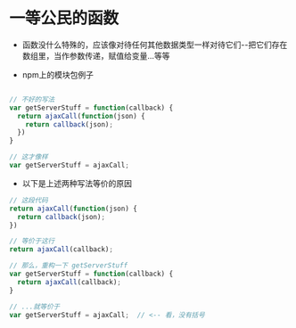 一等公民的函数
===

- 函数没什么特殊的，应该像对待任何其他数据类型一样对待它们--把它们存在数组里，当作参数传递，赋值给变量...等等

- npm上的模块包例子

```javascript

// 不好的写法
var getServerStuff = function(callback) {
  return ajaxCall(function(json) {
    return callback(json);
  })
} 

// 这才像样
var getServerStuff = ajaxCall;
```

- 以下是上述两种写法等价的原因

```javascript
// 这段代码
return ajaxCall(function(json) {
  return callback(json);
})

// 等价于这行
return ajaxCall(callback);

// 那么，重构一下 getServerStuff
var getServerStuff = function(callback) {
  return ajaxCall(callback);
}

// ...就等价于
var getServerStuff = ajaxCall;  // <-- 看，没有括号

```
